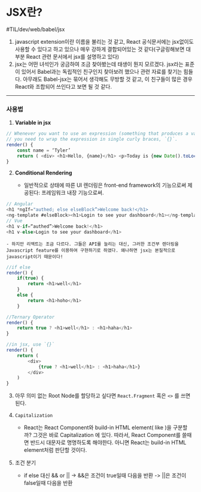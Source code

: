 # JSX란? 
#TIL/dev/web/babel/jsx

1. javascript extension이란 이름을 불리는 것 같고, React 공식문서에는 jsx없이도 사용할 수 있다고 하고 있으나 매우 강하게 결합되어있는 것 같다(구글링해보면 대부분 React 관련 문서에서 jsx를 설명하고 있다) 
2. jsx는 어떤 녀석인가 궁금하여 조금 찾아봤는데 태생이 뭔지 모르겠다. jsx라는 표준이 있어서 Babel과는 독립적인 친구인지 찾아보려 했으나 관련 자료를 찾기는 힘들다. 아무래도 Babel-jsx는 묶어서 생각해도 무방할 것 같고, 이 친구들이 많은 경우 React와 조합되어 쓰인다고 보면 될 것 같다. 

- - - -


### 사용법

1. **Variable in jsx**

```javascript
// Whenever you want to use an expression (something that produces a value) in JSX, 
// you need to wrap the expression in single curly braces, `{}`. 
render() { 
	const name = ‘Tyler’ 
	return ( <div> <h1>Hello, {name}</h1> <p>Today is {new Date().toLocaleDateString()}</p> <p>What is 2 + 2? {2 + 2}</p> </div> ) 
}
```


2. **Conditional Rendering**

	- 일반적으로 상태에 따른 UI 렌더링은 front-end framework의 기능으로써 제공된다: 프레임워크 내장 기능으로써. 
```javascript
// Angular 
<h1 *ngIf="authed; else elseBlock”>Welcome back!</h1> 
<ng-template #elseBlock><h1>Login to see your dashboard</h1></ng-template> 
// Vue 
<h1 v-if=“authed”>Welcome back!</h1> 
<h1 v-else>Login to see your dashboard</h1>
```


	- 하지만 리액트는 조금 다르다. 그들은 API를 늘리는 대신, 그러한 조건부 렌더링을 Javascript feature를 이용하여 구현하기로 하였다. 왜나하면 jsx는 본질적으로 javascript이기 때문이다! 
```javascript
//if else 
render() {
	if(true) {
		return <h1>well</h1>
	}
	else {
		return <h1>hoho</h1>
	}

//Ternary Operator
render() {
	return true ? <h1>well</h1> : <h1>haha</h1>
}

//in jsx, use `{}`
render() {
	return (
		<div>
			{true ? <h1>well</h1> : <h1>haha</h1>}
		</div>
	)
}
```


3. 아무 의미 없는 Root Node를 할당하고 싶다면 `React.Fragment` 혹은 `<>` 를 쓰면 된다. 
4. `Capitalization`
	- React는 React Component와 build-in HTML element( like <span> )을 구분할까? 그것은 바로 Capitalization 에 있다. 따라서, React Component를 쓸때면 반드시 대문자로 명명하도록 해야한다. 아니면 React는 build-in HTML element처럼 판단할 것이다. 

5. 조건 분기
	- if else 대신 && or ||
	-> &&은 조건이  true일때 다음을 반환
	-> ||은 조건이 false일때 다음을 반환








